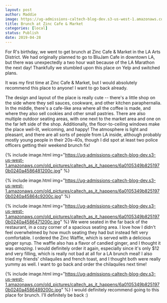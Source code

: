 ```yaml
---
layout: post
author: Maddie
image: https://ug-admissions-caltech-blog-dev.s3-us-west-1.amazonaws.com/old_pictures/caltech_as_it_happens/6a0105349b8251970b0240a4586479200c.jpg
title: Brunch at Zinc Cafe & Market
categories: [local]
status: Publish
date: 2019-04-28
---
```


For R's birthday, we went to get brunch at Zinc Cafe &amp; Market in the LA Arts District. We had originally planned to go to BluJam Cafe in downtown LA, but there was unexpectedly a two hour wait because of the LA Marathon the next day! Thankfully we stumbled upon this place on Yelp and switched plans.

It was my first time at Zinc Cafe &amp; Market, but I would absolutely recommend this place to anyone! I want to go back already.

The design and layout of the place is really cute -- there's a little shop on the side where they sell sauces, cookware, and other kitchen paraphernalia. In the middle, there's a cafe-like area where all the coffee is made, and where they also sell cookies and other small pastries. There are also multiple outdoor seating areas, with one next to the market area and one on the far left side of the shop. Additionally, the floor-to-ceiling windows make the place well-lit, welcoming, and happy! The atmosphere is light and pleasant, and there are all sorts of people from LA inside, although probably mostly young people in their 20s-40s, though I did spot at least two police officers getting their weekend brunch fix!

{% include image.html img="https://ug-admissions-caltech-blog-dev.s3-us-west-1.amazonaws.com/old_pictures/caltech_as_it_happens/6a0105349b8251970b0240a4586481200c.jpg" %}

{% include image.html img="https://ug-admissions-caltech-blog-dev.s3-us-west-1.amazonaws.com/old_pictures/caltech_as_it_happens/6a0105349b8251970b0240a45864c9200c.jpg" %}

{% include image.html img="https://ug-admissions-caltech-blog-dev.s3-us-west-1.amazonaws.com/old_pictures/caltech_as_it_happens/6a0105349b8251970b0240a4586471200c.jpg" %}
We were seated in the far back of the restaurant, in a cozy corner of a spacious seating area. I love how I didn't feel overwhelmed by how much seating they had but instead felt very comfortable. I ordered the Zinc Waffle, which is served with a delicious ginger syrup. The waffle also has a flavor of candied ginger, and I thought it was *amazing*. I would definitely order it again, especially since it's only $12 and very filling, which is really not bad at all for a LA brunch meal! I also tried my friends' chilaquiles and french toast, and I thought both were really yummy as well. I want to go back and order the chilaquiles next time!


{% include image.html img="https://ug-admissions-caltech-blog-dev.s3-us-west-1.amazonaws.com/old_pictures/caltech_as_it_happens/6a0105349b8251970b0240a4586489200c.jpg" %}
I would definitely recommend going to this place for brunch. I'll definitely be back :)
